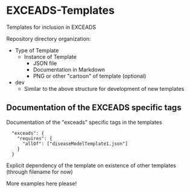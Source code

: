 # EXCEADS-Templates
Templates for inclusion in EXCEADS

Repository directory organization:
* Type of Template
  - Instance of Template
    - JSON file
    - Documentation in Markdown
    - PNG or other "cartoon" of template (optional)
* dev
  - Similar to the above structure for development of new templates
  
    
## Documentation of the EXCEADS specific tags
Documentation of the "exceads" specific tags in the templates

```
  "exceads": {
    "requires": {
      "allOf": ["diseaseModelTemplate1.json"]
    }
  }
```
Explicit dependency of the template on existence of other templates (through filename for now)

More examples here please!
